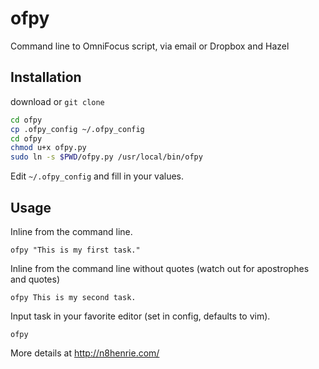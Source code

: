 # ofpy
Command line to OmniFocus script, via email or Dropbox and Hazel

## Installation
download or `git clone`

```bash
cd ofpy
cp .ofpy_config ~/.ofpy_config
cd ofpy
chmod u+x ofpy.py
sudo ln -s $PWD/ofpy.py /usr/local/bin/ofpy
```

Edit `~/.ofpy_config` and fill in your values.

## Usage
Inline from the command line.

`ofpy "This is my first task."`

Inline from the command line without quotes (watch out for apostrophes and quotes)

`ofpy This is my second task.`

Input task in your favorite editor (set in config, defaults to vim).

`ofpy`

More details at http://n8henrie.com/
